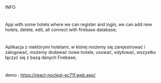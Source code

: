 INFO
#
App with some hotels where we can register and login, we can add new hotels, delete, edit, all connect with firebase database;
#
Aplikacja z niektórymi hotelami, w której możemy się zarejestrować i zalogować, możemy dodawać nowe hotele, usuwać, edytować, wszystko łączyć się z bazą danych Firebase;
#
demo : https://react-noclegi-ec71f.web.app/
